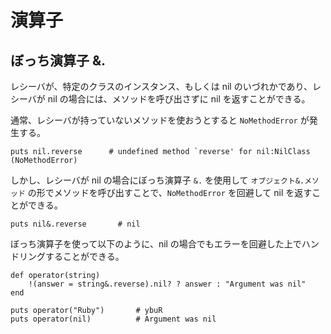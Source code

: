 # 演算子

## ぼっち演算子 &.

レシーバが、特定のクラスのインスタンス、もしくは nil のいづれかであり、レシーバが nil の場合には、メソッドを呼び出さずに nil を返すことができる。

通常、レシーバが持っていないメソッドを使おうとすると `NoMethodError` が発生する。

```
puts nil.reverse      # undefined method `reverse' for nil:NilClass (NoMethodError)
```

しかし、レシーバが nil の場合にぼっち演算子 `&.` を使用して `オブジェクト&.メソッド` の形でメソッドを呼び出すことで、`NoMethodError` を回避して nil を返すことができる。

```
puts nil&.reverse       # nil
```

ぼっち演算子を使って以下のように、nil の場合でもエラーを回避した上でハンドリングすることができる。

```
def operator(string)
    !(answer = string&.reverse).nil? ? answer : "Argument was nil"
end

puts operator("Ruby")       # ybuR
puts operator(nil)          # Argument was nil
```
